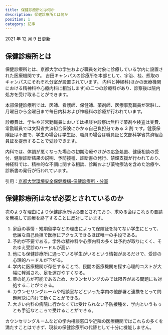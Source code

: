 ```yaml
---
title: 保健診療所とは何か
description: 保健診療所とは何か
position: 1
category: 記事
---
```


2021 年 12 月 9 日更新

## 保健診療所とは

保健診療所とは、京都大学の学生および職員を対象に診療している学内に設置された医療機関です。
吉田キャンパスの診療所を本部として、宇治、桂、熊取のキャンパスにそれぞれ分室が設置されています。
内科と神経科(ほかの医療機関における精神科や心療内科に相当します)の二つの診療科があり、診察後は院内処方を受け取ることができます。

本部保健診療所では、医師、看護師、保健師、薬剤師、医療事務職員が常駐し、月曜日から金曜日まで毎日内科および神経科の診療が行われています。

診療費は、学生や非常勤職員においては相談や診察は無料で薬剤や検査は実費、常勤職員では文科省共済組合保険にかかる自己負担分である 3 割 です。健康保険証は不要で、学生の場合は学生証、職員の場合は職員証と文部科学省共済組合員証を提示することで受診できます。

内科では、体調が悪くなった場合の初期治療やけがの応急処置、健康相談の受付、健康診断結果の説明、予防接種、診断書の発行、禁煙支援が行われており、神経科では、精神的な不調に関する相談、診断および薬物療法を含めた治療や、診断書の発行が行われています。

引用：[京都大学環境安全保健機構-保健診療所・分室](https://www.hoken.kyoto-u.ac.jp/service/clinic/)

## 保健診療所はなぜ必要とされているのか

次のような理由により保健診療所は必要とされており、求める会はこれらの要請を無視して診療を終了することに反対しています。

1. 家庭の事情・短期留学などの理由によって保険証を持てない学生にとって、低廉な自己負担で医療にアクセスできるほぼ唯一の手段である。
1. 予約が不要である。学外の精神科や心療内科の多くは予約が取りにくく、それゆえ受診のハードルが高い
1. 他にも保健診療所に通っている学生がいるという情報があるだけで、受診の心理的ハードルが下がる。
1. 学内に医療機関が存在することで、民間の医療機関を探す心理的コストが大幅に軽減され、足を運びやすくなる。
1. 薬の処方が可能であるため、カウンセリングのみでは限界がある問題にも対処することができる。
1. カウンセリングルームや相談室などといった学内の他部署と連携をとって問題解決に向けて動くことができる。
1. 大きい内科の病院に行かなくては受けられない予防接種を、学内というもっとも手近なところで受けることができる。

カウンセリングルームなどの学内相談窓口や近隣の医療機関ではこれらの多くを満たすことはできず、現状の保健診療所の代替として十分に機能しません。
